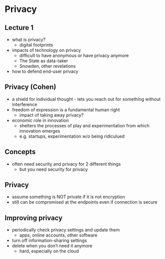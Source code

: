 # Privacy

## Lecture 1
- what is privacy?
	- digital footprints
- impacts of technology on privacy
	- difficult to have anonymous or have privacy anymore
	- The State as data-taker
	- Snowden, other revelations
- how to defend end-user privacy

## Privacy (Cohen)
- a shield for individual thought - lets you reach out for something without interference
- freedom of expression is a fundamental human right
	- impact of taking away privacy?
- economic role in innovation
	- shelters the processes of play and experimentation from which innovation emerges
	- e.g. startups, experimentation w/o being ridiculued

## Concepts
- often need security and privacy for 2 different things
	- but you need security for privacy

## Privacy
- assume something is NOT private if it is not encryption
- still can be compromised at the endpoints even if connection is secure

## Improving privacy
- periodically check privacy settings and update them
	- apps, online accounts, other software
- turn off information-sharing settings
- delete when you don’t need it anymore
	- hard, especially on the cloud